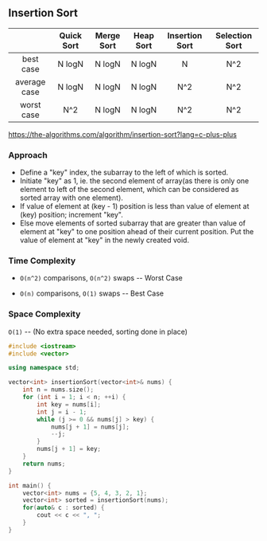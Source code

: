 ## Insertion Sort

|              | Quick Sort | Merge Sort | Heap Sort | Insertion Sort | Selection Sort |
|:------------:|:----------:|:----------:|:---------:|:--------------:|:--------------:|
|  best case   |   N logN   |   N logN   |  N logN   |       N        |      N^2       |
| average case |   N logN   |   N logN   |  N logN   |      N^2       |      N^2       |
|  worst case  |    N^2     |   N logN   |  N logN   |      N^2       |      N^2       |

https://the-algorithms.com/algorithm/insertion-sort?lang=c-plus-plus

### Approach

-   Define a "key" index, the subarray to the left of which is sorted.
-   Initiate "key" as 1, ie. the second element of array(as there is only one element to left of the second element, which can be considered as sorted array with one element).
-   If value of element at (key - 1) position is less than value of element at (key) position; increment "key".
-   Else move elements of sorted subarray that are greater than value of element at "key" to one position ahead of their current position. Put the value of element at "key" in the newly created void.

### Time Complexity

-   `О(n^2)` comparisons, `О(n^2)` swaps -- Worst Case
    
-   `O(n)` comparisons, `O(1)` swaps -- Best Case
    

### Space Complexity

`O(1)` \-\- (No extra space needed, sorting done in place)

```cpp
#include <iostream>
#include <vector>

using namespace std;

vector<int> insertionSort(vector<int>& nums) {
    int n = nums.size();
    for (int i = 1; i < n; ++i) {
        int key = nums[i];
        int j = i - 1;
        while (j >= 0 && nums[j] > key) {
            nums[j + 1] = nums[j];
            --j;
        }
        nums[j + 1] = key;
    }
    return nums;
}

int main() {
    vector<int> nums = {5, 4, 3, 2, 1};
    vector<int> sorted = insertionSort(nums);
    for(auto& c : sorted) {
        cout << c << ", ";
    }
}
```

